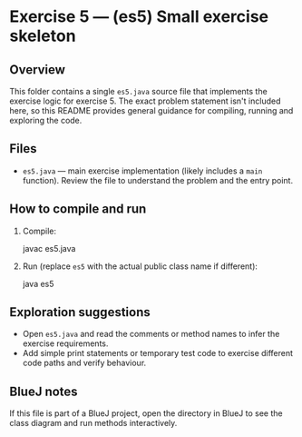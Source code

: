 # Exercise 5 — (es5) Small exercise skeleton

Overview
--------
This folder contains a single `es5.java` source file that implements the exercise logic for exercise 5. The exact problem statement isn't included here, so this README provides general guidance for compiling, running and exploring the code.

Files
-----
- `es5.java` — main exercise implementation (likely includes a `main` function). Review the file to understand the problem and the entry point.

How to compile and run
----------------------
1. Compile:

   javac es5.java

2. Run (replace `es5` with the actual public class name if different):

   java es5

Exploration suggestions
-----------------------
- Open `es5.java` and read the comments or method names to infer the exercise requirements.
- Add simple print statements or temporary test code to exercise different code paths and verify behaviour.

BlueJ notes
-----------
If this file is part of a BlueJ project, open the directory in BlueJ to see the class diagram and run methods interactively.
